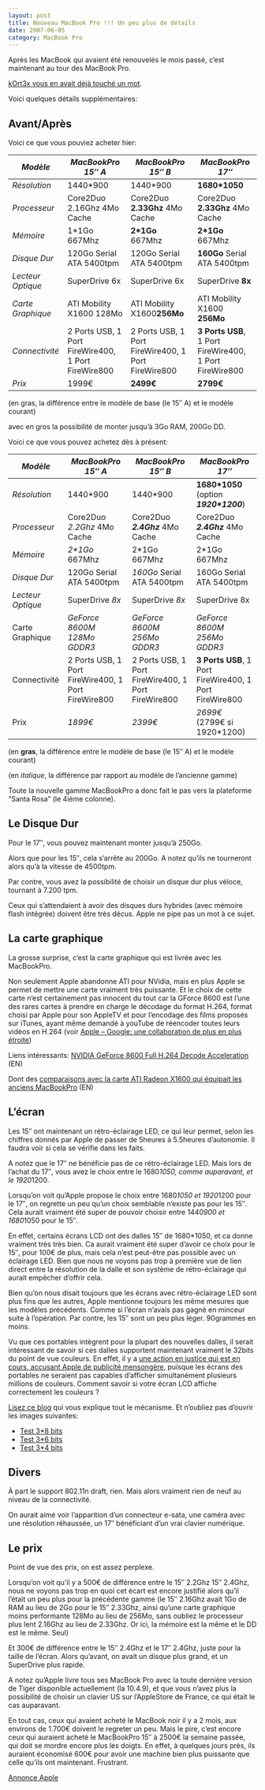 ```yaml
---
layout: post
title: Nouveau MacBook Pro !!! Un peu plus de détails
date: 2007-06-05
category: MacBook Pro
---
```


[kOrt3x vous en avait déjà touché un mot]: https://web.archive.org/web/20210728073438/http://blog.developpez.com/index.php?blog=142&title=nouveau_macbook_pro&more=1&c=1&tb=1&pb=1
[la plateforme “Santa Rosa”]: https://web.archive.org/web/20210728073438/http://www.intel.com/cd/products/services/emea/fra/centrino/compare/345512.htm
[Apple – Google: une collaboration de plus en plus étroite]: https://web.archive.org/web/20210728073438/http://blog.developpez.com/index.php?blog=142&title=apple_google_une_collaboration_de_plus_e&more=1&c=1&tb=1&pb=1
[NVIDIA GeForce 8600 Full H.264 Decode Acceleration]: https://web.archive.org/web/20210728073438/http://www.anandtech.com/video/showdoc.aspx?i=2977
[comparaisons avec la carte ATI Radeon X1600 qui équipait les anciens MacBookPro]: https://web.archive.org/web/20210728073438/http://www.anandtech.com/video/showdoc.aspx?i=2977&p=4
[une action en justice qui est en cours, accusant Apple de publicité mensongère]: https://web.archive.org/web/20210728073438/http://stadium.weblogsinc.com/engadget/videos/PDF/apple_macbook_lawsuit.pdf
[Lisez ce blog]: https://web.archive.org/web/20210728073438/http://www.leppik.net/david/blog/?p=58
[Test 3\*8 bits]: https://web.archive.org/web/20210728073438/http://www.visi.com/~leppik/images/bit_test24.png
[Test 3\*6 bits]: https://web.archive.org/web/20210728073438/http://www.visi.com/~leppik/images/bit_test18.png
[Test 3\*4 bits]: https://web.archive.org/web/20210728073438/http://www.visi.com/~leppik/images/bit_test12.png
[Annonce Apple]: https://www.apple.com/fr/newsroom/2007/06/05Apple-Updates-MacBook-Pro/


Après les MacBook qui avaient été renouvelés le mois passé, c’est maintenant au tour des MacBook Pro.

[kOrt3x vous en avait déjà touché un mot].

Voici quelques détails supplémentaires:

## Avant/Après

Voici ce que vous pouviez acheter hier:

| *Modèle* | *MacBookPro 15″ A*	| *MacBookPro 15″ B*| *MacBookPro 17″*|
| --| -- | -- | -- |
|*Résolution*	|1440*900	|1440*900	|**1680*1050**|
| *Processeur*	| Core2Duo 2.16Ghz 4Mo Cache |	Core2Duo **2.33Ghz** 4Mo Cache	 | Core2Duo **2.33Ghz** 4Mo Cache |
| *Mémoire* |	1*1Go 667Mhz |**2*1Go** 667Mhz	|**2*1Go** 667Mhz |
| *Disque Dur* |	120Go Serial ATA 5400tpm	| 120Go Serial ATA 5400tpm|	**160Go** Serial ATA 5400tpm |
| *Lecteur Optique* | SuperDrive 6x |	SuperDrive 6x |	SuperDrive **8x** |
| *Carte Graphique*	| ATI Mobility X1600 128Mo	| ATI Mobility X1600**256Mo**|	ATI Mobility X1600 **256Mo** |
| *Connectivité*	| 2 Ports USB, 1 Port FireWire400, 1 Port FireWire800	| 2 Ports USB, 1 Port FireWire400, 1 Port FireWire800 |**3 Ports USB**, 1 Port FireWire400, 1 Port FireWire800 |
| *Prix* |	1999€ |	**2499€** |	**2799€** |

(en gras, la différence entre le modèle de base (le 15″ A) et le modèle courant)

avec en gros la possibilité de monter jusqu’à 3Go RAM, 200Go DD.

Voici ce que vous pouvez achetez dès à présent:

| *Modèle* | *MacBookPro 15″ A*	| *MacBookPro 15″ B*| *MacBookPro 17″*|
| --| -- | -- | -- |
|*Résolution*	|1440*900	|1440*900	|**1680*1050** (option **_1920*1200_**)|
|*Processeur* |	Core2Duo _2.2Ghz_ 4Mo Cache |	Core2Duo **_2.4Ghz_** 4Mo Cache |	Core2Duo **_2.4Ghz_** 4Mo Cache |
|*Mémoire* |	_2*1Go_ 667Mhz	| 2*1Go 667Mhz	|2*1Go 667Mhz |
| *Disque Dur* | 120Go Serial ATA 5400tpm |	_160Go_ Serial ATA 5400tpm	| 160Go Serial ATA 5400tpm |
| *Lecteur Optique* |	SuperDrive _8x_	| SuperDrive _8x_	| SuperDrive 8x |
| Carte Graphique	| _GeForce 8600M 128Mo GDDR3_	| _GeForce 8600M 256Mo GDDR3_	| _GeForce 8600M 256Mo GDDR3_ |
| Connectivité | 2 Ports USB, 1 Port FireWire400, 1 Port FireWire800	| 2 Ports USB, 1 Port FireWire400, 1 Port FireWire800	| **3 Ports USB**, 1 Port FireWire400, 1 Port FireWire800 |
| Prix |	_1899€_ |	_2399€_	| _2699€_ (2799€ si 1920*1200) |

(en **gras**, la différence entre le modèle de base (le 15″ A) et le modèle courant)

(en *italique*, la différence par rapport au modèle de l’ancienne gamme)

Toute la nouvelle gamme MacBookPro a donc fait le pas vers la plateforme “Santa Rosa” (le 4ième colonne).

## Le Disque Dur

Pour le 17″, vous pouvez maintenant monter jusqu’à 250Go.

Alors que pour les 15″, cela s’arrête au 200Go. A notez qu’ils ne tourneront alors qu’à la vitesse de 4500tpm.

Par contre, vous avez la possibilité de choisir un disque dur plus véloce, tournant à 7.200 tpm.

Ceux qui s’attendaient à avoir des disques durs hybrides (avec mémoire flash intégrée) doivent être très décus. Apple ne pipe pas un mot à ce sujet.

## La carte graphique

La grosse surprise, c’est la carte graphique qui est livrée avec les MacBookPro.

Non seulement Apple abandonne ATI pour NVidia, mais en plus Apple se permet de mettre une carte vraiment très puissante. Et le choix de cette carte n’est certainement pas innocent du tout car la GForce 8600 est l’une des rares cartes à prendre en charge le décodage du format H.264, format choisi par Apple pour son AppleTV et pour l’encodage des films proposés sur iTunes, ayant même demandé à youTube de réencoder toutes leurs vidéos en H.264 (voir [Apple – Google: une collaboration de plus en plus étroite])

Liens intéressants: [NVIDIA GeForce 8600 Full H.264 Decode Acceleration] (EN)

Dont des [comparaisons avec la carte ATI Radeon X1600 qui équipait les anciens MacBookPro] (EN)

## L’écran
Les 15″ ont maintenant un rétro-éclairage LED, ce qui leur permet, selon les chiffres donnés par Apple de passer de 5heures à 5.5heures d’autonomie. Il faudra voir si cela se vérifie dans les faits.

A notez que le 17″ ne bénéficie pas de ce rétro-éclairage LED. Mais lors de l’achat du 17″, vous avez le choix entre le 1680*1050, comme auparavant, et le 1920*1200.

Lorsqu’on voit qu’Apple propose le choix entre 1680*1050 et 1920*1200 pour le 17″, on regrette un peu qu’un choix semblable n’existe pas pour les 15″. Cela aurait vraiment été super de pouvoir choisir entre 1440*900 et 1680*1050 pour le 15″.

En effet, certains écrans LCD ont des dalles 15″ de 1680*1050, et ca donne vraiment très très bien. Ca aurait vraiment été super d’avoir ce choix pour le 15″, pour 100€ de plus, mais cela n’est peut-être pas possible avec un éclairage LED. Bien que nous ne voyons pas trop à première vue de lien direct entre la résolution de la dalle et son système de rétro-éclairage qui aurait empêcher d’offrir cela.

Bien qu’on nous disait toujours que les écrans avec rétro-éclairage LED sont plus fins que les autres, Apple mentionne toujours les même mesures que les modèles précédents. Comme si l’écran n’avais pas gagné en minceur suite à l’opération. Par contre, les 15″ sont un peu plus léger. 90grammes en moins.

Vu que ces portables intègrent pour la plupart des nouvelles dalles, il serait intéressant de savoir si ces dalles supportent maintenant vraiment le 32bits du point de vue couleurs. En effet, il y a [une action en justice qui est en cours, accusant Apple de publicité mensongère], puisque les écrans des portables ne seraient pas capables d’afficher simultanément plusieurs millions de couleurs. Comment savoir si votre écran LCD affiche correctement les couleurs ?

[Lisez ce blog] qui vous explique tout le mécanisme. Et n’oubliez pas d’ouvrir les images suivantes:

- [Test 3\*8 bits] 
- [Test 3\*6 bits]
- [Test 3\*4 bits]

## Divers

À part le support 802.11n draft, rien. Mais alors vraiment rien de neuf au niveau de la connectivité.

On aurait aimé voir l’apparition d’un connecteur e-sata, une caméra avec une résolution réhaussée, un 17″ bénéficiant d’un vrai clavier numérique.

## Le prix
Point de vue des prix, on est assez perplexe.

Lorsqu’on voit qu’il y a 500€ de différence entre le 15″ 2.2Ghz 15″ 2.4Ghz, nous ne voyons pas trop en quoi cet écart est encore justifié alors qu’il l’était un peu plus pour la précédente gamme (le 15″ 2.16Ghz avait 1Go de RAM au lieu de 2Go pour le 15″ 2.33Ghz, ainsi qu’une carte graphique moins performante 128Mo au lieu de 256Mo, sans oubliez le processeur plus lent 2.16Ghz au lieu de 2.33Ghz. Or ici, la mémoire est la même et le DD est le même. Seul)

Et 300€ de différence entre le 15″ 2.4Ghz et le 17″ 2.4Ghz, juste pour la taille de l’écran. Alors qu’avant, on avait un disque plus grand, et un SuperDrive plus rapide.

A notez qu’Apple livre tous ses MacBook Pro avec la toute dernière version de Tiger disponible actuellement (la 10.4.9), et que vous n’avez plus la possibilité de choisir un clavier US sur l’AppleStore de France, ce qui était le cas auparavant.

En tout cas, ceux qui avaient acheté le MacBook noir il y a 2 mois, aux environs de 1.700€ doivent le regreter un peu. Mais le pire, c’est encore ceux qui auraient acheté le MacBookPro 15″ à 2500€ la semaine passée, qui doit se mordre encore plus les doigts. En effet, à quelques jours près, ils auraient économisé 600€ pour avoir une machine bien plus puissante que celle qu’ils ont maintenant. Frustrant.

[Annonce Apple] 
